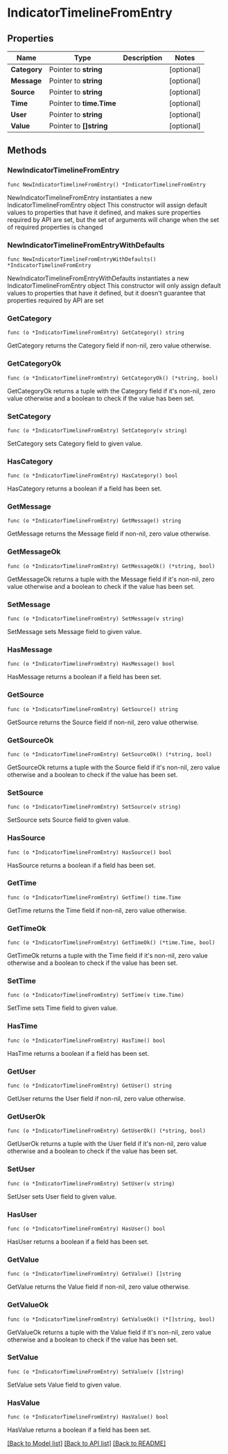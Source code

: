 # IndicatorTimelineFromEntry

## Properties

Name | Type | Description | Notes
------------ | ------------- | ------------- | -------------
**Category** | Pointer to **string** |  | [optional] 
**Message** | Pointer to **string** |  | [optional] 
**Source** | Pointer to **string** |  | [optional] 
**Time** | Pointer to **time.Time** |  | [optional] 
**User** | Pointer to **string** |  | [optional] 
**Value** | Pointer to **[]string** |  | [optional] 

## Methods

### NewIndicatorTimelineFromEntry

`func NewIndicatorTimelineFromEntry() *IndicatorTimelineFromEntry`

NewIndicatorTimelineFromEntry instantiates a new IndicatorTimelineFromEntry object
This constructor will assign default values to properties that have it defined,
and makes sure properties required by API are set, but the set of arguments
will change when the set of required properties is changed

### NewIndicatorTimelineFromEntryWithDefaults

`func NewIndicatorTimelineFromEntryWithDefaults() *IndicatorTimelineFromEntry`

NewIndicatorTimelineFromEntryWithDefaults instantiates a new IndicatorTimelineFromEntry object
This constructor will only assign default values to properties that have it defined,
but it doesn't guarantee that properties required by API are set

### GetCategory

`func (o *IndicatorTimelineFromEntry) GetCategory() string`

GetCategory returns the Category field if non-nil, zero value otherwise.

### GetCategoryOk

`func (o *IndicatorTimelineFromEntry) GetCategoryOk() (*string, bool)`

GetCategoryOk returns a tuple with the Category field if it's non-nil, zero value otherwise
and a boolean to check if the value has been set.

### SetCategory

`func (o *IndicatorTimelineFromEntry) SetCategory(v string)`

SetCategory sets Category field to given value.

### HasCategory

`func (o *IndicatorTimelineFromEntry) HasCategory() bool`

HasCategory returns a boolean if a field has been set.

### GetMessage

`func (o *IndicatorTimelineFromEntry) GetMessage() string`

GetMessage returns the Message field if non-nil, zero value otherwise.

### GetMessageOk

`func (o *IndicatorTimelineFromEntry) GetMessageOk() (*string, bool)`

GetMessageOk returns a tuple with the Message field if it's non-nil, zero value otherwise
and a boolean to check if the value has been set.

### SetMessage

`func (o *IndicatorTimelineFromEntry) SetMessage(v string)`

SetMessage sets Message field to given value.

### HasMessage

`func (o *IndicatorTimelineFromEntry) HasMessage() bool`

HasMessage returns a boolean if a field has been set.

### GetSource

`func (o *IndicatorTimelineFromEntry) GetSource() string`

GetSource returns the Source field if non-nil, zero value otherwise.

### GetSourceOk

`func (o *IndicatorTimelineFromEntry) GetSourceOk() (*string, bool)`

GetSourceOk returns a tuple with the Source field if it's non-nil, zero value otherwise
and a boolean to check if the value has been set.

### SetSource

`func (o *IndicatorTimelineFromEntry) SetSource(v string)`

SetSource sets Source field to given value.

### HasSource

`func (o *IndicatorTimelineFromEntry) HasSource() bool`

HasSource returns a boolean if a field has been set.

### GetTime

`func (o *IndicatorTimelineFromEntry) GetTime() time.Time`

GetTime returns the Time field if non-nil, zero value otherwise.

### GetTimeOk

`func (o *IndicatorTimelineFromEntry) GetTimeOk() (*time.Time, bool)`

GetTimeOk returns a tuple with the Time field if it's non-nil, zero value otherwise
and a boolean to check if the value has been set.

### SetTime

`func (o *IndicatorTimelineFromEntry) SetTime(v time.Time)`

SetTime sets Time field to given value.

### HasTime

`func (o *IndicatorTimelineFromEntry) HasTime() bool`

HasTime returns a boolean if a field has been set.

### GetUser

`func (o *IndicatorTimelineFromEntry) GetUser() string`

GetUser returns the User field if non-nil, zero value otherwise.

### GetUserOk

`func (o *IndicatorTimelineFromEntry) GetUserOk() (*string, bool)`

GetUserOk returns a tuple with the User field if it's non-nil, zero value otherwise
and a boolean to check if the value has been set.

### SetUser

`func (o *IndicatorTimelineFromEntry) SetUser(v string)`

SetUser sets User field to given value.

### HasUser

`func (o *IndicatorTimelineFromEntry) HasUser() bool`

HasUser returns a boolean if a field has been set.

### GetValue

`func (o *IndicatorTimelineFromEntry) GetValue() []string`

GetValue returns the Value field if non-nil, zero value otherwise.

### GetValueOk

`func (o *IndicatorTimelineFromEntry) GetValueOk() (*[]string, bool)`

GetValueOk returns a tuple with the Value field if it's non-nil, zero value otherwise
and a boolean to check if the value has been set.

### SetValue

`func (o *IndicatorTimelineFromEntry) SetValue(v []string)`

SetValue sets Value field to given value.

### HasValue

`func (o *IndicatorTimelineFromEntry) HasValue() bool`

HasValue returns a boolean if a field has been set.


[[Back to Model list]](../README.md#documentation-for-models) [[Back to API list]](../README.md#documentation-for-api-endpoints) [[Back to README]](../README.md)



